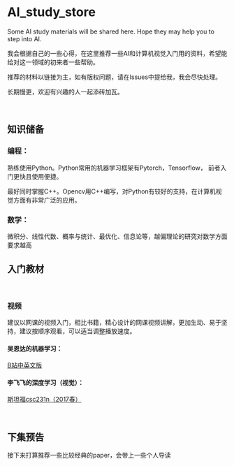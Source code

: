 # AI_study_store
Some AI study materials will be shared here. Hope they may help you to step into AI.

我会根据自己的一些心得，在这里推荐一些AI和计算机视觉入门用的资料，希望能给对这一领域的初来者一些帮助。

推荐的材料以链接为主，如有版权问题，请在Issues中提给我，我会尽快处理。

长期慢更，欢迎有兴趣的人一起添砖加瓦。

<br/>

## 知识储备

### 编程：

熟练使用Python。Python常用的机器学习框架有Pytorch，Tensorflow， 前者入门更快且使用便捷。

最好同时掌握C++。Opencv用C++编写，对Python有较好的支持，在计算机视觉方面有非常广泛的应用。

### 数学：

微积分、线性代数、概率与统计、最优化、信息论等，越偏理论的研究对数学方面要求越高

## 入门教材

<br/>

### 视频

建议以网课的视频入门，相比书籍，精心设计的网课视频讲解，更加生动、易于坚持，建议按顺序观看，可以适当调整播放速度。

#### 吴恩达的机器学习：

[B站中英文版](https://www.bilibili.com/video/av9912938/)

#### 李飞飞的深度学习（视觉）：

[斯坦福csc231n（2017春）](http://cs231n.stanford.edu/2017/syllabus) 

<br/>

## 下集预告

接下来打算推荐一些比较经典的paper，会带上一些个人导读
